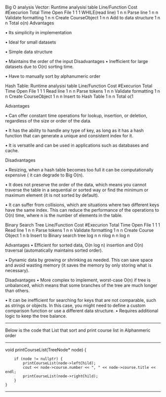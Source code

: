 Big O analysis
Vector:
Runtime analysisi table
Line/Function          Cost   #Execurion  Total Time
Open File               1        1           1
WHILE(read line)        1        n           n
Parse line              1        n           n
Validate formatting     1        n           n
Create CourseObject     1        n           n
Add to data structure   1        n           n
Total                                       o(n)
Advantages

•	Its simplicity in implementation

•	Ideal for small datasets 

•	Simple data structure

•	Maintains the order of the input
Disadvantages
•	Inefficient for large datasets due to O(n) sorting time.

•	Have to manually sort by alphanumeric order 

Hash Table:
Runtime analysisi table
Line/Function          Cost   #Execurion  Total Time
Open File               1        1           1
Read line               1        n           n
Parse tokens            1        n           n
Validate formatting     1        n           n
Create CourseObject     1        n           n
Insert to Hash Table    1        n           n
Total                                       o(1

Advantages

•	Can offer constant time operations for lookup, insertion, or deletion, regardless of the size or order of the data. 

•	It has the ability to handle any type of key, as long as it has a hash function that can generate a unique and consistent index for it. 

•	It is versatile and can be used in applications such as databases and cache.

Disadvantages

•	Resizing, when a hash table becomes too full it can be computationally expensive ( it can degrade to Big O(n).

•	It does not preserve the order of the data, which means you cannot traverse the table in a sequential or sorted way or find the minimum or maximum element (it is not sorted by default).

•	It can suffer from collisions, which are situations where two different keys have the same index. This can reduce the performance of the operations to O(n) time, where n is the number of elements in the table. 

Binary Search Tree
Line/Function                 Cost   #Execurion         Total Time
Open File                       1        1                1
Read line                       1        n                n
Parse tokens                    1        n                n
Validate formatting             1        n                n
Create Course Object            1        n                b
Insert to Binary search tree    log n    n               nlog n                             n log n

Advantages 
•	Efficient for sorted data, O(n log n) insertion and O(n) traversal (automatically maintains sorted order).

•	Dynamic data by growing or shrinking as needed. This can save space and avoid wasting memory (it saves the memory by only storing what is necessary).

Disadvantages 
•	More complex to implement, worst-case O(n) if tree is unbalanced, which means that some branches of the tree are much longer than others. 

•	It can be inefficient for searching for keys that are not comparable, such as strings or objects. In this case, you might need to define a custom comparison function or use a different data structure.
•	Requires additional logic to keep the tree balance.







---
Below is the code that List that sort and print course list in Alphanmeric order

---

void printCourseList(TreeNode* node) {

		if (node != nullptr) {
			printCourseList(node->leftChild);
			cout << node->course.number << ", " << node->course.title << endl;
			printCourseList(node->rightChild);
		}
	}
---
